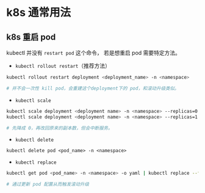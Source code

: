# k8s 通常用法

## k8s 重启 pod

kubectl 并没有 `restart pod` 这个命令， 若是想重启 pod 需要特定方法。

- `kubectl rollout restart`（推荐方法）

```bash
kubectl rollout restart deployment <deployment_name> -n <namespace>

# 并不会一次性 kill pod，会重建这个deployment下的 pod，和滚动升级类似。
```

- `kubectl scale`

```bash
kubectl scale deployment <deployment name> -n <namespace> --replicas=0
kubectl scale deployment <deployment name> -n <namespace> --replicas=1

# 先降成 0，再改回原来的副本数，但会中断服务。
```

- `kubectl delete`

```
kubectl delete pod <pod_name> -n <namespace>
```

- `kubectl replace`

```bash
kubectl get pod <pod_name> -n <namespace> -o yaml | kubectl replace --force -f -

# 通过更新 pod 配置从而触发滚动升级
```

